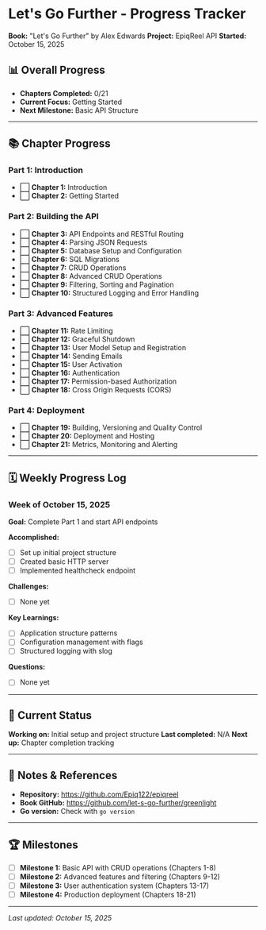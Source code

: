 # Let's Go Further - Progress Tracker

**Book:** "Let's Go Further" by Alex Edwards
**Project:** EpiqReel API
**Started:** October 15, 2025

## 📊 Overall Progress

- **Chapters Completed:** 0/21
- **Current Focus:** Getting Started
- **Next Milestone:** Basic API Structure

---

## 📚 Chapter Progress

### Part 1: Introduction

- ⬜ **Chapter 1:** Introduction
- ⬜ **Chapter 2:** Getting Started

### Part 2: Building the API

- ⬜ **Chapter 3:** API Endpoints and RESTful Routing
- ⬜ **Chapter 4:** Parsing JSON Requests
- ⬜ **Chapter 5:** Database Setup and Configuration
- ⬜ **Chapter 6:** SQL Migrations
- ⬜ **Chapter 7:** CRUD Operations
- ⬜ **Chapter 8:** Advanced CRUD Operations
- ⬜ **Chapter 9:** Filtering, Sorting and Pagination
- ⬜ **Chapter 10:** Structured Logging and Error Handling

### Part 3: Advanced Features

- ⬜ **Chapter 11:** Rate Limiting
- ⬜ **Chapter 12:** Graceful Shutdown
- ⬜ **Chapter 13:** User Model Setup and Registration
- ⬜ **Chapter 14:** Sending Emails
- ⬜ **Chapter 15:** User Activation
- ⬜ **Chapter 16:** Authentication
- ⬜ **Chapter 17:** Permission-based Authorization
- ⬜ **Chapter 18:** Cross Origin Requests (CORS)

### Part 4: Deployment

- ⬜ **Chapter 19:** Building, Versioning and Quality Control
- ⬜ **Chapter 20:** Deployment and Hosting
- ⬜ **Chapter 21:** Metrics, Monitoring and Alerting

---

## 🗓️ Weekly Progress Log

### Week of October 15, 2025

**Goal:** Complete Part 1 and start API endpoints

**Accomplished:**

- [ ] Set up initial project structure
- [ ] Created basic HTTP server
- [ ] Implemented healthcheck endpoint

**Challenges:**

- [ ] None yet

**Key Learnings:**

- [ ] Application structure patterns
- [ ] Configuration management with flags
- [ ] Structured logging with slog

**Questions:**

- [ ] None yet

---

## 🎯 Current Status

**Working on:** Initial setup and project structure
**Last completed:** N/A
**Next up:** Chapter completion tracking

---

## 📝 Notes & References

- **Repository:** https://github.com/Epiq122/epiqreel
- **Book GitHub:** https://github.com/let-s-go-further/greenlight
- **Go version:** Check with `go version`

---

## 🏆 Milestones

- [ ] **Milestone 1:** Basic API with CRUD operations (Chapters 1-8)
- [ ] **Milestone 2:** Advanced features and filtering (Chapters 9-12)
- [ ] **Milestone 3:** User authentication system (Chapters 13-17)
- [ ] **Milestone 4:** Production deployment (Chapters 18-21)

---

_Last updated: October 15, 2025_
